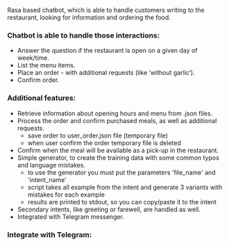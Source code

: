 Rasa based chatbot, which is able to handle 
customers writing to the restaurant, looking for information 
and ordering the food. 

### Chatbot is able to handle those interactions:

* Answer the question if the restaurant is open on a given day of week/time.
* List the menu items.
* Place an order - with additional requests (like ‘without garlic’).
* Confirm order.


### Additional features:

* Retrieve information about opening hours and menu from .json files.
* Process the order and confirm purchased meals, as well as additional requests.
  - save order to user_order.json file (temporary file)
  - when user confirm the order temporary file is deleted
* Confirm when the meal will be available as a pick-up in the restaurant. 
* Simple generator, to create the training data with some common typos and language mistakes.
  - to use the generator you must put the parameters 'file_name' and 'intent_name'
  - script takes all example from the intent and generate 3 variants with mistakes for each example
  - results are printed to stdout, so you can copy/paste it to the intent
* Secondary intents, like greeting or farewell, are handled as well.
* Integrated with Telegram messenger.


### Integrate with Telegram: